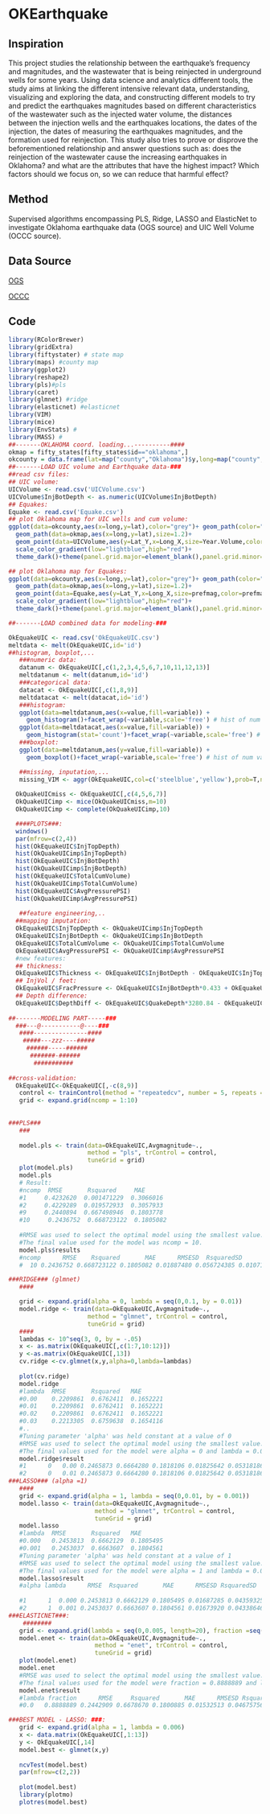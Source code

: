 # OKEarthquake
## Inspiration
This project studies the relationship between the earthquake’s frequency and magnitudes, and the wastewater that is being reinjected in underground wells for some years. Using data science and analytics different tools, the study aims at linking the different intensive relevant data, understanding, visualizing and exploring the data, and constructing different models to try and predict the earthquakes magnitudes based on different characteristics of the wastewater such as the injected water volume, the distances between the injection wells and the earthquakes locations, the dates of the injection, the dates of measuring the earthquakes magnitudes, and the formation used for reinjection. This study also tries to prove or disprove the beforementioned relationship and answer questions such as: does the reinjection of the wastewater cause the increasing earthquakes in Oklahoma? and what are the attributes that have the highest impact? Which factors should we focus on, so we can reduce that harmful effect?

## Method
Supervised algorithms encompassing PLS, Ridge, LASSO and ElasticNet to investigate Oklahoma earthquake data (OGS source) and UIC Well Volume (OCCC source).
## Data Source
[OGS](http://www.ou.edu/ogs/research/earthquakes/catalogs)

[OCCC](http://www.occeweb.com/og/oghome.htm)

## Code
```R
library(RColorBrewer)
library(gridExtra)
library(fiftystater) # state map
library(maps) #county map
library(ggplot2)
library(reshape2)
library(pls)#pls
library(caret)
library(glmnet) #ridge
library(elasticnet) #elasticnet
library(VIM)
library(mice)
library(EnvStats) # 
library(MASS) # 
##-------OKLAHOMA coord. loading...----------####
okmap = fifty_states[fifty_states$id=="oklahoma",]
okcounty = data.frame(lat=map("county","Oklahoma")$y,long=map("county","Oklahoma")$x)
##-------LOAD UIC volume and Earthquake data-###
##read csv files:
## UIC volume:
UICVolume <- read.csv('UICVolume.csv')
UICVolume$InjBotDepth <- as.numeric(UICVolume$InjBotDepth)
## Equakes:
Equake <- read.csv('Equake.csv')
## plot Oklahoma map for UIC wells and cum volume:
ggplot(data=okcounty,aes(x=long,y=lat),color="grey")+ geom_path(color="grey58",size=0.01)+
  geom_path(data=okmap,aes(x=long,y=lat),size=1.2)+
  geom_point(data=UICVolume,aes(y=Lat_Y,x=Long_X,size=Year.Volume,color=Year.Volume),alpha=1)+
  scale_color_gradient(low="lightblue",high="red")+
  theme_dark()+theme(panel.grid.major=element_blank(),panel.grid.minor=element_blank())

## plot Oklahoma map for Equakes:
ggplot(data=okcounty,aes(x=long,y=lat),color="grey")+ geom_path(color="grey58",size=0.01)+
  geom_path(data=okmap,aes(x=long,y=lat),size=1.2)+
  geom_point(data=Equake,aes(y=Lat_Y,x=Long_X,size=prefmag,color=prefmag),alpha=1)+
  scale_color_gradient(low="lightblue",high="red")+
  theme_dark()+theme(panel.grid.major=element_blank(),panel.grid.minor=element_blank())

##-------LOAD combined data for modeling-###

OkEquakeUIC <- read.csv('OkEquakeUIC.csv')
meltdata <- melt(OkEquakeUIC,id='id')
##histogram, boxplot,...
   ###numeric data:
   datanum <- OkEquakeUIC[,c(1,2,3,4,5,6,7,10,11,12,13)]
   meltdatanum <- melt(datanum,id='id')
   ###categorical data:
   datacat <- OkEquakeUIC[,c(1,8,9)]
   meltdatacat <- melt(datacat,id='id')
   ###histogram:
   ggplot(data=meltdatanum,aes(x=value,fill=variable)) +
     geom_histogram()+facet_wrap(~variable,scale='free') # hist of num vars
   ggplot(data=meltdatacat,aes(x=value,fill=variable)) +
     geom_histogram(stat='count')+facet_wrap(~variable,scale='free') # hist of cat vars
   ###boxplot:
   ggplot(data=meltdatanum,aes(y=value,fill=variable)) +
     geom_boxplot()+facet_wrap(~variable,scale='free') # hist of num vars

   ##missing, inputation,...
   missing_VIM <- aggr(OkEquakeUIC,col=c('steelblue','yellow'),prob=T,numbers=F,sortVars=T,gap=2,cex.axis=0.55,bars=T)
 
  OkQuakeUICmiss <- OkEquakeUIC[,c(4,5,6,7)]
  OkQuakeUICimp <- mice(OkQuakeUICmiss,m=10)
  OkQuakeUICimp <- complete(OkQuakeUICimp,10)

  ####PLOTS###:
  windows()
  par(mfrow=c(2,4))
  hist(OkEquakeUIC$InjTopDepth)
  hist(OkQuakeUICimp$InjTopDepth)
  hist(OkEquakeUIC$InjBotDepth)
  hist(OkQuakeUICimp$InjBotDepth)
  hist(OkEquakeUIC$TotalCumVolume)
  hist(OkQuakeUICimp$TotalCumVolume)
  hist(OkEquakeUIC$AvgPressurePSI)
  hist(OkQuakeUICimp$AvgPressurePSI)
  
   ##feature engineering,..
  ##mapping imputation:
  OkEquakeUIC$InjTopDepth <- OkQuakeUICimp$InjTopDepth
  OkEquakeUIC$InjBotDepth <- OkQuakeUICimp$InjBotDepth
  OkEquakeUIC$TotalCumVolume <- OkQuakeUICimp$TotalCumVolume
  OkEquakeUIC$AvgPressurePSI <- OkQuakeUICimp$AvgPressurePSI 
  #new features:
  ## thickness:
  OkEquakeUIC$Thickness <- OkEquakeUIC$InjBotDepth - OkEquakeUIC$InjTopDepth
  ## InjVol / feet:
  OkEquakeUIC$FracPressure <- OkEquakeUIC$InjBotDepth*0.433 + OkEquakeUIC$AvgPressurePSI
  ## Depth difference:
  OkEquakeUIC$DepthDiff <- OkEquakeUIC$QuakeDepth*3280.84 - OkEquakeUIC$InjBotDepth
  
##-------MODELING PART-----###
  ###---@-----------@----###
   ####---------------####
    #####---zzz----#####
     ######-----######
      #######-######
       ###########
  
##cross-validation:
  OkEquakeUIC<-OkEquakeUIC[,-c(8,9)]
   control <- trainControl(method = "repeatedcv", number = 5, repeats = 5)
   grid <- expand.grid(ncomp = 1:10)
   
   
###PLS###
   ###
   
   model.pls <- train(data=OkEquakeUIC,Avgmagnitude~.,
                      method = "pls", trControl = control,
                      tuneGrid = grid)
   plot(model.pls)
   model.pls
   # Result:
   #ncomp  RMSE       Rsquared     MAE      
   #1     0.4232620  0.001471229  0.3066016
   #2     0.4229289  0.019572933  0.3057933
   #9     0.2440894  0.667498946  0.1803778
   #10     0.2436752  0.668723122  0.1805082
   
   #RMSE was used to select the optimal model using the smallest value.
   #The final value used for the model was ncomp = 10.
   model.pls$results
   #ncomp      RMSE    Rsquared       MAE      RMSESD  RsquaredSD       MAESD
   #  10 0.2436752 0.668723122 0.1805082 0.01887480 0.056724385 0.01071111

###RIDGE### (glmnet)
   ####

   grid <- expand.grid(alpha = 0, lambda = seq(0,0.1, by = 0.01))
   model.ridge <- train(data=OkEquakeUIC,Avgmagnitude~.,
                      method = "glmnet", trControl = control,
                      tuneGrid = grid)
   ####
   lambdas <- 10^seq(3, 0, by = -.05)
   x <- as.matrix(OkEquakeUIC[,c(1:7,10:12)])
   y <-as.matrix(OkEquakeUIC[,13])
   cv.ridge <-cv.glmnet(x,y,alpha=0,lambda=lambdas)
   
   plot(cv.ridge)
   model.ridge
   #lambda  RMSE       Rsquared   MAE      
   #0.00    0.2209861  0.6762411  0.1652221
   #0.01    0.2209861  0.6762411  0.1652221
   #0.02    0.2209861  0.6762411  0.1652221
   #0.03    0.2213305  0.6759638  0.1654116
   #..
   #Tuning parameter 'alpha' was held constant at a value of 0
   #RMSE was used to select the optimal model using the smallest value.
   #The final values used for the model were alpha = 0 and lambda = 0.02.
   model.ridge$result
   #1      0   0.00 0.2465873 0.6664280 0.1818106 0.01825642 0.05318186 0.01059382
   #2      0   0.01 0.2465873 0.6664280 0.1818106 0.01825642 0.05318186 0.01059382
###LASSO### (alpha =1)
   ####
   grid <- expand.grid(alpha = 1, lambda = seq(0,0.01, by = 0.001))
   model.lasso <- train(data=OkEquakeUIC,Avgmagnitude~.,
                        method = "glmnet", trControl = control,
                        tuneGrid = grid)
   model.lasso
   #lambda  RMSE       Rsquared   MAE      
   #0.000   0.2453813  0.6662129  0.1805495
   #0.001   0.2453037  0.6663607  0.1804561
   #Tuning parameter 'alpha' was held constant at a value of 1
   #RMSE was used to select the optimal model using the smallest value.
   #The final values used for the model were alpha = 1 and lambda = 0.006.
   model.lasso$result
   #alpha lambda      RMSE  Rsquared       MAE      RMSESD RsquaredSD       MAESD
   
   #1      1  0.000 0.2453813 0.6662129 0.1805495 0.01687285 0.04359325 0.008735419
   #2      1  0.001 0.2453037 0.6663607 0.1804561 0.01673920 0.04338646 0.008765117
###ELASTICNET###:
    ########
   grid <- expand.grid(lambda = seq(0,0.005, length=20), fraction =seq(0.5,1, length = 10))
   model.enet <- train(data=OkEquakeUIC,Avgmagnitude~.,
                        method = "enet", trControl = control,
                        tuneGrid = grid)
   plot(model.enet)
   model.enet
   #RMSE was used to select the optimal model using the smallest value.
   #The final values used for the model were fraction = 0.8888889 and lambda = 0
   model.enet$result
   #lambda fraction      RMSE     Rsquared       MAE      RMSESD RsquaredSD       MAESD
   #0.0   0.8888889 0.2442909 0.6678670 0.1800885 0.01532513 0.04675756 0.008034092

###BEST MODEL - LASSO: ###:
   grid <- expand.grid(alpha = 1, lambda = 0.006)
   x <- data.matrix(OkEquakeUIC[,1:13])
   y <- OkEquakeUIC[,14]
   model.best <- glmnet(x,y)
                       
   ncvTest(model.best)
   par(mfrow=c(2,2))
   
   plot(model.best)
   library(plotmo)
   plotres(model.best)
```
